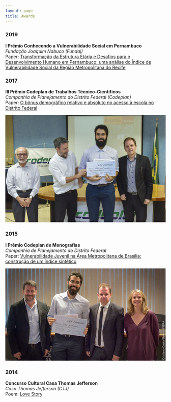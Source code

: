 ```yaml
---
layout: page
title: Awards
---
```


### 2019
**I Prêmio Conhecendo a Vulnerabilidade Social em Pernambuco**  
*Fundação Joaquim Nabuco (Fundaj)*  
Paper: [Transformação da Estrutura Etária e Desafios para o Desenvolvimento Humano em Pernambuco: uma análise do Índice de Vulnerabilidade Social da Região Metropolitana do Recife](https://periodicos.fundaj.gov.br/CIC/article/view/1825/1479)

### 2017
**III Prêmio Codeplan de Trabalhos Técnico-Científicos**  
*Companhia de Planejamento do Distrito Federal (Codeplan)*  
Paper: [O bônus demográfico relativo e absoluto no acesso à escola no Distrito Federal](http://www.codeplan.df.gov.br/wp-content/uploads/2018/04/TD-38-O-b%C3%B4nus-demogr%C3%A1fico-relativo-e-absoluto-no-acesso-%C3%A0-escola-no-Distrito-Federal.pdf)  

![III_Premio_Codeplan](/img/III_Premio_Codeplan.jpg)  

### 2015
**I Prêmio Codeplan de Monografias**  
*Companhia de Planejamento do Distrito Federal*  
Paper: [Vulnerabilidade Juvenil na Área Metropolitana de Brasília: construção de um índice sintético](http://www.codeplan.df.gov.br/wp-content/uploads/2018/02/TD_10_Vulnerabilidade_Juvenil_na_%C3%81rea_Metropolitana_de_Bras%C3%ADlia.pdf)  

![I_Premio_Codeplan](/img/I_Premio_Codeplan.jpg) 

### 2014
**Concurso Cultural Casa Thomas Jefferson**  
*Casa Thomas Jefferson (CTJ)*  
Poem: [Love Story](https://cauancardoso.github.io/2019-07-01-first-post/)
